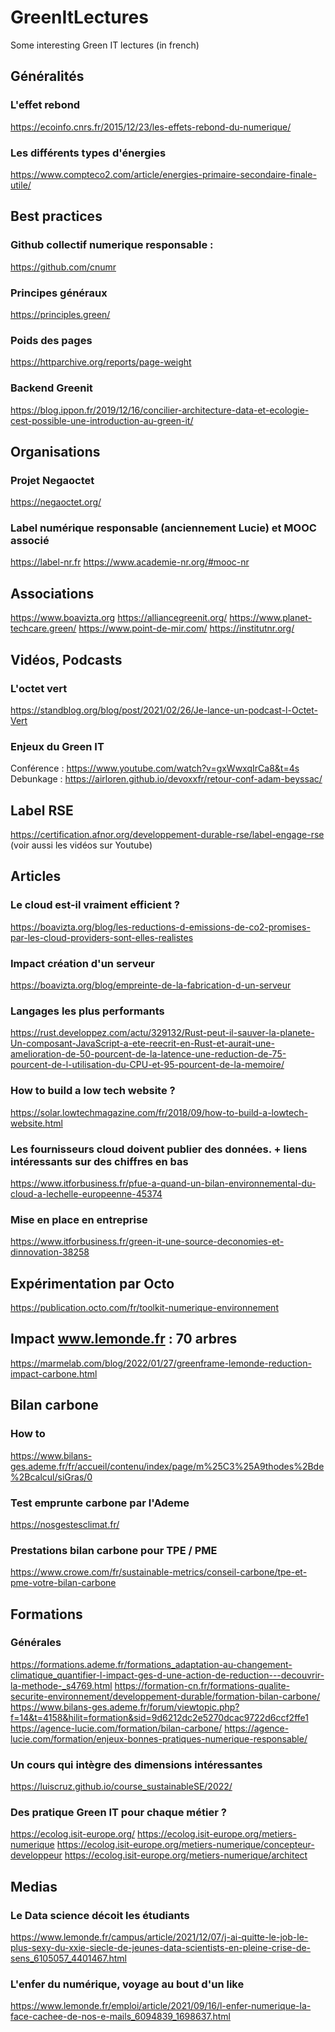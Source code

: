 # GreenItLectures
Some interesting Green IT lectures (in french)

## Généralités
### L'effet rebond
https://ecoinfo.cnrs.fr/2015/12/23/les-effets-rebond-du-numerique/

### Les différents types d'énergies
https://www.compteco2.com/article/energies-primaire-secondaire-finale-utile/

## Best practices

### Github collectif numerique responsable :
https://github.com/cnumr

### Principes généraux
https://principles.green/

### Poids des pages
https://httparchive.org/reports/page-weight

### Backend Greenit
https://blog.ippon.fr/2019/12/16/concilier-architecture-data-et-ecologie-cest-possible-une-introduction-au-green-it/

## Organisations
### Projet Negaoctet
https://negaoctet.org/

### Label numérique responsable (anciennement Lucie) et MOOC associé
https://label-nr.fr
https://www.academie-nr.org/#mooc-nr

## Associations
https://www.boavizta.org
https://alliancegreenit.org/
https://www.planet-techcare.green/
https://www.point-de-mir.com/
https://institutnr.org/

## Vidéos, Podcasts

### L'octet vert
https://standblog.org/blog/post/2021/02/26/Je-lance-un-podcast-l-Octet-Vert

### Enjeux du Green IT
Conférence : https://www.youtube.com/watch?v=gxWwxqIrCa8&t=4s
Debunkage : https://airloren.github.io/devoxxfr/retour-conf-adam-beyssac/

## Label RSE
https://certification.afnor.org/developpement-durable-rse/label-engage-rse
(voir aussi les vidéos sur Youtube)

## Articles

### Le cloud est-il vraiment efficient ?
https://boavizta.org/blog/les-reductions-d-emissions-de-co2-promises-par-les-cloud-providers-sont-elles-realistes

### Impact création d'un serveur
https://boavizta.org/blog/empreinte-de-la-fabrication-d-un-serveur

### Langages les plus performants
https://rust.developpez.com/actu/329132/Rust-peut-il-sauver-la-planete-Un-composant-JavaScript-a-ete-reecrit-en-Rust-et-aurait-une-amelioration-de-50-pourcent-de-la-latence-une-reduction-de-75-pourcent-de-l-utilisation-du-CPU-et-95-pourcent-de-la-memoire/

### How to build a low tech website ?
https://solar.lowtechmagazine.com/fr/2018/09/how-to-build-a-lowtech-website.html

### Les fournisseurs cloud doivent publier des données. + liens intéressants sur des chiffres en bas
https://www.itforbusiness.fr/pfue-a-quand-un-bilan-environnemental-du-cloud-a-lechelle-europeenne-45374

### Mise en place en entreprise
https://www.itforbusiness.fr/green-it-une-source-deconomies-et-dinnovation-38258

## Expérimentation par Octo
https://publication.octo.com/fr/toolkit-numerique-environnement

## Impact www.lemonde.fr : 70 arbres
https://marmelab.com/blog/2022/01/27/greenframe-lemonde-reduction-impact-carbone.html

## Bilan carbone
### How to
https://www.bilans-ges.ademe.fr/fr/accueil/contenu/index/page/m%25C3%25A9thodes%2Bde%2Bcalcul/siGras/0

### Test emprunte carbone par l'Ademe
https://nosgestesclimat.fr/

### Prestations bilan carbone pour TPE / PME
https://www.crowe.com/fr/sustainable-metrics/conseil-carbone/tpe-et-pme-votre-bilan-carbone

## Formations

### Générales
https://formations.ademe.fr/formations_adaptation-au-changement-climatique_quantifier-l-impact-ges-d-une-action-de-reduction---decouvrir-la-methode-_s4769.html
https://formation-cn.fr/formations-qualite-securite-environnement/developpement-durable/formation-bilan-carbone/
https://www.bilans-ges.ademe.fr/forum/viewtopic.php?f=14&t=4158&hilit=formation&sid=9d6212dc2e5270dcac9722d6ccf2ffe1
https://agence-lucie.com/formation/bilan-carbone/
https://agence-lucie.com/formation/enjeux-bonnes-pratiques-numerique-responsable/

### Un cours qui intègre des dimensions intéressantes
https://luiscruz.github.io/course_sustainableSE/2022/


### Des pratique Green IT pour chaque métier ?
https://ecolog.isit-europe.org/
https://ecolog.isit-europe.org/metiers-numerique
https://ecolog.isit-europe.org/metiers-numerique/concepteur-developpeur
https://ecolog.isit-europe.org/metiers-numerique/architect

## Medias
### Le Data science décoit les étudiants
https://www.lemonde.fr/campus/article/2021/12/07/j-ai-quitte-le-job-le-plus-sexy-du-xxie-siecle-de-jeunes-data-scientists-en-pleine-crise-de-sens_6105057_4401467.html

### L'enfer du numérique, voyage au bout d'un like
https://www.lemonde.fr/emploi/article/2021/09/16/l-enfer-numerique-la-face-cachee-de-nos-e-mails_6094839_1698637.html
